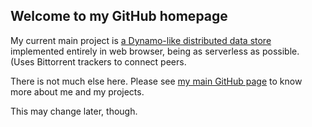 ## Welcome to my GitHub homepage

My current main project is [a Dynamo-like distributed data
store](https://github.com/attish/bugout-dynamo-concept/bugout-dynamo-concept.html)
implemented entirely in web browser, being as serverless as possible. (Uses
Bittorrent trackers to connect peers.

There is not much else here. Please see [my main GitHub
page](https://github.com/attish/) to know more about me and my projects.

This may change later, though.
